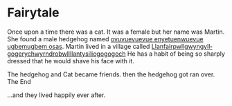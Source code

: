 # Fairytale

Once upon a time there was a cat. It was a female but her name was Martin.
She found a male hedgehog named [ovuvuevuevue enyetuenwuevue ugbemugbem osas](https://www.youtube.com/watch?v=sfXFfNaMlu8).
Martin lived in a village called [Llanfair­pwllgwyngyll­gogery­chwyrn­drobwll­llan­tysilio­gogo­goch](https://en.wikipedia.org/wiki/Llanfairpwllgwyngyll)
He has a habit of being so sharply dressed that he would shave his face with it.

The hedgehog and Cat became friends. then the hedgehog got ran over. 
The End

...and they lived happily ever after. <!--but what if they didnt?-->
